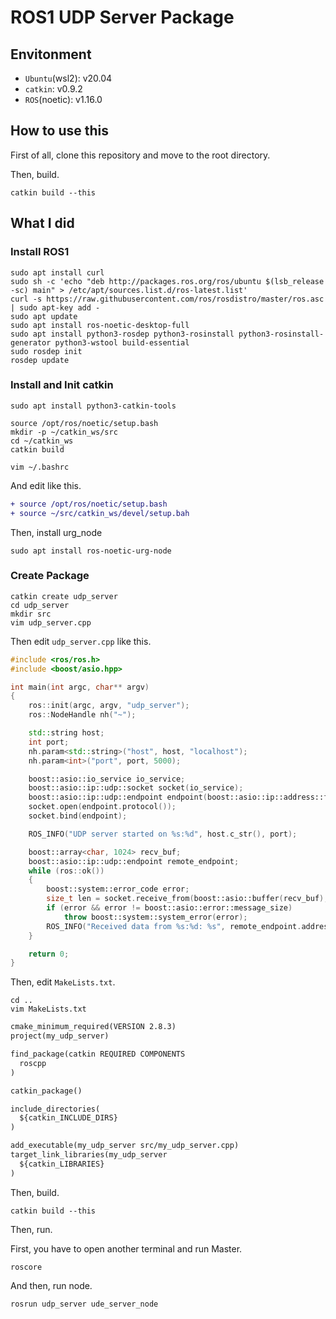 # ROS1 UDP Server Package

## Envitonment

- `Ubuntu`(wsl2): v20.04
- `catkin`: v0.9.2
- `ROS`(noetic): v1.16.0

## How to use this

First of all, clone this repository and move to the root directory.

Then, build.

```shell
catkin build --this
```

## What I did

### Install ROS1

```shell
sudo apt install curl
sudo sh -c 'echo "deb http://packages.ros.org/ros/ubuntu $(lsb_release -sc) main" > /etc/apt/sources.list.d/ros-latest.list'
curl -s https://raw.githubusercontent.com/ros/rosdistro/master/ros.asc | sudo apt-key add -
sudo apt update
sudo apt install ros-noetic-desktop-full
sudo apt install python3-rosdep python3-rosinstall python3-rosinstall-generator python3-wstool build-essential
sudo rosdep init
rosdep update
```

### Install and Init catkin

```shell
sudo apt install python3-catkin-tools

source /opt/ros/noetic/setup.bash
mkdir -p ~/catkin_ws/src
cd ~/catkin_ws
catkin build
```

```shell
vim ~/.bashrc 
```

And edit like this.

```diff
+ source /opt/ros/noetic/setup.bash
+ source ~/src/catkin_ws/devel/setup.bah
```

Then, install urg\_node

```shell
sudo apt install ros-noetic-urg-node
```

### Create Package

```shell
catkin create udp_server
cd udp_server
mkdir src
vim udp_server.cpp
```

Then edit `udp_server.cpp` like this.

```cpp
#include <ros/ros.h>
#include <boost/asio.hpp>

int main(int argc, char** argv)
{
    ros::init(argc, argv, "udp_server");
    ros::NodeHandle nh("~");

    std::string host;
    int port;
    nh.param<std::string>("host", host, "localhost");
    nh.param<int>("port", port, 5000);

    boost::asio::io_service io_service;
    boost::asio::ip::udp::socket socket(io_service);
    boost::asio::ip::udp::endpoint endpoint(boost::asio::ip::address::from_string(host), port);
    socket.open(endpoint.protocol());
    socket.bind(endpoint);

    ROS_INFO("UDP server started on %s:%d", host.c_str(), port);

    boost::array<char, 1024> recv_buf;
    boost::asio::ip::udp::endpoint remote_endpoint;
    while (ros::ok())
    {
        boost::system::error_code error;
        size_t len = socket.receive_from(boost::asio::buffer(recv_buf), remote_endpoint, 0, error);
        if (error && error != boost::asio::error::message_size)
            throw boost::system::system_error(error);
        ROS_INFO("Received data from %s:%d: %s", remote_endpoint.address().to_string().c_str(), remote_endpoint.port(), recv_buf.data());
    }

    return 0;
}
```

Then, edit `MakeLists.txt`.

```shell
cd ..
vim MakeLists.txt
```

```txt
cmake_minimum_required(VERSION 2.8.3)
project(my_udp_server)

find_package(catkin REQUIRED COMPONENTS
  roscpp
)

catkin_package()

include_directories(
  ${catkin_INCLUDE_DIRS}
)

add_executable(my_udp_server src/my_udp_server.cpp)
target_link_libraries(my_udp_server
  ${catkin_LIBRARIES}
)
```

Then, build.

```shell
catkin build --this
```

Then, run.

First, you have to open another terminal and run Master.

```shell
roscore
```
And then, run node.

```shell
rosrun udp_server ude_server_node
```
